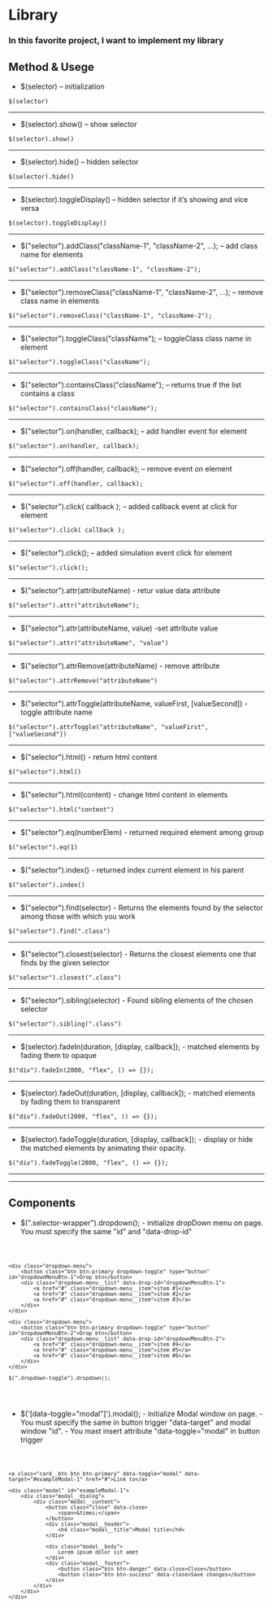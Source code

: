 <h1 class="code-line" data-line-start=0 data-line-end=1 ><a id="Library_0"></a>Library</h1>
<h3 class="code-line" data-line-start=1 data-line-end=2 ><a id="In_this_favorite_project_I_want_to_implement_my_library_1"></a>In this favorite project, I want to implement my library</h3>
<h2 class="code-line" data-line-start=2 data-line-end=3 ><a id="Method__Usege_2"></a>Method &amp; Usege</h2>
<ul>
<li class="has-line-data" data-line-start="4" data-line-end="5">$(selector) – initialization</li>
</ul>
<pre><code class="has-line-data" data-line-start="6" data-line-end="8">$(selector)
</code></pre>
<hr>
<ul>
<li class="has-line-data" data-line-start="8" data-line-end="9">$(selector).show() – show selector</li>
</ul>
<pre><code class="has-line-data" data-line-start="10" data-line-end="12">$(selector).show()
</code></pre>
<hr>
<ul>
<li class="has-line-data" data-line-start="12" data-line-end="13">$(selector).hide() – hidden selector</li>
</ul>
<pre><code class="has-line-data" data-line-start="14" data-line-end="16">$(selector).hide()
</code></pre>
<hr>
<ul>
<li class="has-line-data" data-line-start="16" data-line-end="17">$(selector).toggleDisplay() – hidden selector if it’s showing and vice versa</li>
</ul>
<pre><code class="has-line-data" data-line-start="18" data-line-end="20">$(selector).toggleDisplay()</code></pre>
<hr>
<ul>
<li class="has-line-data" data-line-start="16" data-line-end="17">$("selector").addClass("className-1", "className-2", ...); – add class name for elements</li>
</ul>
<pre><code class="has-line-data" data-line-start="18" data-line-end="20">$("selector").addClass("className-1", "className-2");</code></pre>
<hr>
<ul>
<li class="has-line-data" data-line-start="16" data-line-end="17">$("selector").removeClass("className-1", "className-2", ...); – remove class name in elements</li>
</ul>
<pre><code class="has-line-data" data-line-start="18" data-line-end="20">$("selector").removeClass("className-1", "className-2");</code></pre>
<hr>
<ul>
<li class="has-line-data" data-line-start="16" data-line-end="17">$("selector").toggleClass("className"); – toggleClass class name in element</li>
</ul>
<pre><code class="has-line-data" data-line-start="18" data-line-end="20">$("selector").toggleClass("className");</code></pre>
<hr>
<ul>
<li class="has-line-data" data-line-start="16" data-line-end="17">$("selector").containsClass("className"); – returns true if the list contains a class</li>
</ul>
<pre><code class="has-line-data" data-line-start="18" data-line-end="20">$("selector").containsClass("className");</code></pre>
<hr>
<ul>
<li class="has-line-data" data-line-start="16" data-line-end="17">$("selector").on(handler, callback); – add handler event for element</li>
</ul>
<pre><code class="has-line-data" data-line-start="18" data-line-end="20">$("selector").on(handler, callback);</code></pre>
<hr>
<ul>
<li class="has-line-data" data-line-start="16" data-line-end="17">$("selector").off(handler, callback); – remove event on element</li>
</ul>
<pre><code class="has-line-data" data-line-start="18" data-line-end="20">$("selector").off(handler, callback);</code></pre>
<hr>
<ul>
<li class="has-line-data" data-line-start="16" data-line-end="17">$("selector").click( callback ); – added callback event at click for element</li>
</ul>
<pre><code class="has-line-data" data-line-start="18" data-line-end="20">$("selector").click( callback );</code></pre>
<hr>
<ul>
<li class="has-line-data" data-line-start="16" data-line-end="17">$("selector").click(); – added simulation event click for element</li>
</ul>
<pre><code class="has-line-data" data-line-start="18" data-line-end="20">$("selector").click();</code></pre>
<hr>

<ul>
<li class="has-line-data" data-line-start="16" data-line-end="17">$("selector").attr(attributeName) - retur value data attribute</li>
</ul>
<pre><code class="has-line-data" data-line-start="18" data-line-end="20">$("selector").attr("attributeName");</code></pre>
<hr>

<ul>
<li class="has-line-data" data-line-start="16" data-line-end="17">$("selector").attr(attributeName, value) -set attribute value </li>
</ul>
<pre><code class="has-line-data" data-line-start="18" data-line-end="20">$("selector").attr("attributeName", "value")</code></pre>
<hr>
<ul>
<li class="has-line-data" data-line-start="16" data-line-end="17">$("selector").attrRemove(attributeName) - remove attribute</li>
</ul>
<pre><code class="has-line-data" data-line-start="18" data-line-end="20">$("selector").attrRemove("attributeName")</code></pre>
<hr>
<ul>
<li class="has-line-data" data-line-start="16" data-line-end="17">$("selector").attrToggle(attributeName, valueFirst, [valueSecond]) - toggle attribute name</li>
</ul>
<pre><code class="has-line-data" data-line-start="18" data-line-end="20">$("selector").attrToggle("attributeName", "valueFirst", ["valueSecond"])</code></pre>
<hr>
<ul>
<li class="has-line-data" data-line-start="16" data-line-end="17">$("selector").html() - return html content</li>
</ul>
<pre><code class="has-line-data" data-line-start="18" data-line-end="20">$("selector").html()</code></pre>
<hr>
<ul>
<li class="has-line-data" data-line-start="16" data-line-end="17">$("selector").html(content) - change html content in elements</li>
</ul>
<pre><code class="has-line-data" data-line-start="18" data-line-end="20">$("selector").html("content")</code></pre>
<hr>
<ul>
<li class="has-line-data" data-line-start="16" data-line-end="17">$("selector").eq(numberElem) - returned required element among group </li>
</ul>
<pre><code class="has-line-data" data-line-start="18" data-line-end="20">$("selector").eq(1)</code></pre>
<hr>
<ul>
<li class="has-line-data" data-line-start="16" data-line-end="17">$("selector").index() - returned index current element in his parent </li>
</ul>
<pre><code class="has-line-data" data-line-start="18" data-line-end="20">$("selector").index()</code></pre>
<hr>
<ul>
<li class="has-line-data" data-line-start="16" data-line-end="17">$("selector").find(selector) - Returns the elements found by the selector among those with which you work </li>
</ul>
<pre><code class="has-line-data" data-line-start="18" data-line-end="20">$("selector").find(".class")</code></pre>
<hr>
<ul>
<li class="has-line-data" data-line-start="16" data-line-end="17">$("selector").closest(selector) - Returns the closest elements one that finds by the given selector</li>
</ul>
<pre><code class="has-line-data" data-line-start="18" data-line-end="20">$("selector").closest(".class")</code></pre>
<hr>
<ul>
<li class="has-line-data" data-line-start="16" data-line-end="17">$("selector").sibling(selector) - Found sibling elements of the chosen selector </li>
</ul>
<pre><code class="has-line-data" data-line-start="18" data-line-end="20">$("selector").sibling(".class")</code></pre>
<hr>
<ul>
<li class="has-line-data" data-line-start="16" data-line-end="17">$(selector).fadeIn(duration, [display, callback]); - matched elements by fading them to opaque</li>
</ul>
<pre><code class="has-line-data" data-line-start="18" data-line-end="20">$("div").fadeIn(2000, "flex", () => {});</code></pre>
<hr>
<ul>
<li class="has-line-data" data-line-start="16" data-line-end="17">$(selector).fadeOut(duration, [display, callback]); - matched elements by fading them to transparent</li>
</ul>
<pre><code class="has-line-data" data-line-start="18" data-line-end="20">$("div").fadeOut(2000, "flex", () => {});</code></pre>
<hr>
<ul>
<li class="has-line-data" data-line-start="16" data-line-end="17">$(selector).fadeToggle(duration, [display, callback]); - display or hide the matched elements by animating their opacity.</li>
</ul>
<pre><code class="has-line-data" data-line-start="18" data-line-end="20">$("div").fadeToggle(2000, "flex", () => {});</code></pre>
<hr>
<hr>
<h2 class="code-line" data-line-start=2 data-line-end=3 ><a id="Method__Usege_2"></a>Components</h2>

<ul>
<li class="has-line-data" data-line-start="16" data-line-end="17">$(".selector-wrapper").dropdown(); - initialize dropDown menu on page. 
   You must specify the same "id" and "data-drop-id"
</li>
</ul>
<pre><code class="has-line-data" data-line-start="18" data-line-end="20">

    <div class="dropdown-menu">
        <button class="btn btn-primary dropdown-toggle" type="button" id="dropdownMenuBtn-1">Drop btn</button>
        <div class="dropdown-menu__list" data-drop-id="dropdownMenuBtn-1">
            <a href="#" class="dropdown-menu__item">item #1</a>
            <a href="#" class="dropdown-menu__item">item #2</a>
            <a href="#" class="dropdown-menu__item">item #3</a>
        </div>
    </div>

    <div class="dropdown-menu">
        <button class="btn btn-primary dropdown-toggle" type="button" id="dropdownMenuBtn-2">Drop btn</button>
        <div class="dropdown-menu__list" data-drop-id="dropdownMenuBtn-2">
            <a href="#" class="dropdown-menu__item">item #4</a>
            <a href="#" class="dropdown-menu__item">item #5</a>
            <a href="#" class="dropdown-menu__item">item #6</a>
        </div> 
    </div>

    $(".dropdown-toggle").dropdown();
</code>
</pre>



<ul>
<li class="has-line-data" data-line-start="16" data-line-end="17">$('[data-toggle="modal"]').modal(); - initialize Modal window on page. 
    - You must specify the same in button trigger "data-target" and modal window "id". 
    - You mast insert attribute "data-toggle="modal" in button trigger
</li>
</ul>
<pre><code class="has-line-data" data-line-start="18" data-line-end="20">

    <a class="card__btn btn btn-primary" data-toggle="modal" data-target="#exampleModal-1" href="#">Link to</a>

    <div class="modal" id="exampleModal-1">
        <div class="modal__dialog">
            <div class="modal__content">
                <button class="close" data-close>
                    <span>&times;</span>
                </button>
                <div class="modal__header">
                    <h4 class="modal__title">Modal title</h4>
                </div>

                <div class="modal__body">
                    Lorem ipsum dolor sit amet
                </div>
                <div class="modal__footer">
                    <button class="btn btn-danger" data-close>Close</button>
                    <button class="btn btn-success" data-close>Save changes</button>
                </div>
            </div>
        </div>
    </div>

</code>
</pre>